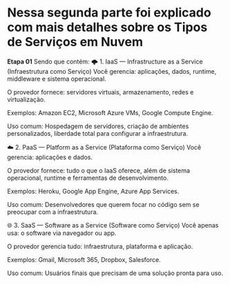 # Nessa segunda parte foi explicado com mais detalhes sobre os Tipos de Serviços em Nuvem
**Etapa 01**
Sendo que contém: 
🌩️ 1. IaaS — Infrastructure as a Service (Infraestrutura como Serviço)
Você gerencia: aplicações, dados, runtime, middleware e sistema operacional.

O provedor fornece: servidores virtuais, armazenamento, redes e virtualização.

Exemplos: Amazon EC2, Microsoft Azure VMs, Google Compute Engine.

Uso comum: Hospedagem de servidores, criação de ambientes personalizados, liberdade total para configurar a infraestrutura.

☁️ 2. PaaS — Platform as a Service (Plataforma como Serviço)
Você gerencia: aplicações e dados.

O provedor fornece: tudo o que o IaaS oferece, além de sistema operacional, runtime e ferramentas de desenvolvimento.

Exemplos: Heroku, Google App Engine, Azure App Services.

Uso comum: Desenvolvedores que querem focar no código sem se preocupar com a infraestrutura.

🌐 3. SaaS — Software as a Service (Software como Serviço)
Você apenas usa: o software via navegador ou app.

O provedor gerencia tudo: infraestrutura, plataforma e aplicação.

Exemplos: Gmail, Microsoft 365, Dropbox, Salesforce.

Uso comum: Usuários finais que precisam de uma solução pronta para uso.

